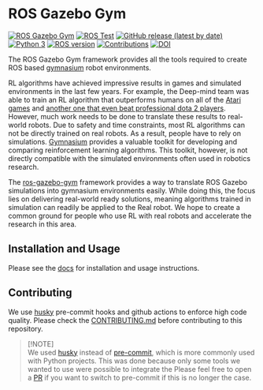 # ROS Gazebo Gym

[![ROS Gazebo Gym](https://github.com/rickstaa/ros-gazebo-gym/actions/workflows/ros_gazebo_gym.yml/badge.svg)](https://github.com/rickstaa/ros-gazebo-gym/actions/workflows/ros_gazebo_gym.yml)
[![ROS Test](https://github.com/rickstaa/ros-gazebo-gym/actions/workflows/ros_test.yml/badge.svg?branch=noetic)](https://github.com/rickstaa/ros-gazebo-gym/actions/workflows/ros_test.yml)
[![GitHub release (latest by date)](https://img.shields.io/github/v/release/rickstaa/ros-gazebo-gym)](https://github.com/rickstaa/ros-gazebo-gym/releases)
[![Python 3](https://img.shields.io/badge/Python-3.8%20%7C%203.7%20%7C%203.6-brightgreen)](https://www.python.org/)
[![ROS version](https://img.shields.io/badge/ROS%20versions-Noetic-brightgreen)](https://wiki.ros.org)
[![Contributions](https://img.shields.io/badge/contributions-welcome-brightgreen.svg)](CONTRIBUTING.md)
[![DOI](https://zenodo.org/badge/453634930.svg)](https://zenodo.org/badge/latestdoi/453634930)

The ROS Gazebo Gym framework provides all the tools required to create ROS based [gymnasium](https://gymnasium.farama.org/) robot environments.

RL algorithms have achieved impressive results in games and simulated environments in the last few years. For example, the Deep-mind team was able to train an RL algorithm that outperforms humans on all of the [Atari games](https://arxiv.org/abs/2003.13350) and [another one that even beat professional dota 2 players](https://arxiv.org/abs/1912.06680). However, much work needs to be done to translate these results to real-world robots. Due to safety and time constraints, most RL algorithms can not be directly trained on real robots. As a result, people have to rely on simulations. [Gymnasium](https://gymnasium.farama.org/) provides a valuable toolkit for developing and comparing reinforcement learning algorithms. This toolkit, however, is not directly compatible with the simulated environments often used in robotics research.

The [ros-gazebo-gym](https://github.com/rickstaa/ros-gazebo-gym) framework provides a way to translate ROS Gazebo simulations into gymnasium environments easily. While doing this, the focus lies on delivering real-world ready solutions, meaning algorithms trained in simulation can readily be applied to the Real robot. We hope to create a common ground for people who use RL with real robots and accelerate the research in this area.

## Installation and Usage

Please see the [docs](https://rickstaa.github.io/panda-gazebo-gym) for installation and usage instructions.

## Contributing

We use [husky](https://github.com/typicode/husky) pre-commit hooks and github actions to enforce high code quality. Please check the [CONTRIBUTING.md](https://github.com/rickstaa/ros-gazebo-gym/blob/noetic/CONTRIBUTING.md) before contributing to this repository.

> \[!NOTE]\
> We used [husky](https://github.com/typicode/husky) instead of [pre-commit](https://pre-commit.com/), which is more commonly used with Python projects. This was done because only some tools we wanted to use were possible to integrate the Please feel free to open a [PR](https://github.com/rickstaa/ros-gazebo-gym/pulls) if you want to switch to pre-commit if this is no longer the case.
